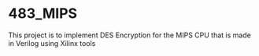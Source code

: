 # 483_MIPS
This project is to implement DES Encryption for the MIPS CPU that is made in Verilog using Xilinx tools
